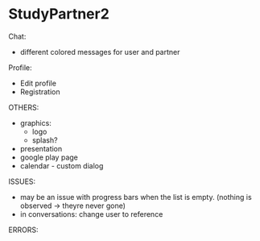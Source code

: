 # StudyPartner2

Chat:
- different colored messages for user and partner 

Profile:
- Edit profile
- Registration

OTHERS:
- graphics:
    - logo
    - splash?
- presentation
- google play page
- calendar - custom dialog

ISSUES:
- may be an issue with progress bars when the list is empty. (nothing is observed -> theyre never gone)
- in conversations: change user to reference

ERRORS: